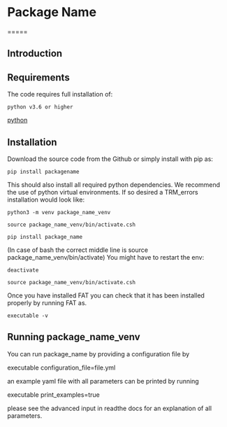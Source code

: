 # Package Name

=====

Introduction
------------



Requirements
------------
The code requires full installation of:

    python v3.6 or higher
    


[python](https://www.python.org/)


Installation
------------

Download the source code from the Github or simply install with pip as:

  	pip install packagename

This should also install all required python dependencies.
We recommend the use of python virtual environments. If so desired a TRM_errors installation would look like:

  	python3 -m venv package_name_venv

  	source package_name_venv/bin/activate.csh

    pip install package_name

(In case of bash the correct middle line is 	source package_name_venv/bin/activate)
You might have to restart the env:

  	deactivate

  	source package_name_venv/bin/activate.csh

Once you have installed FAT you can check that it has been installed properly by running FAT as.

  	executable -v 


Running package_name_venv
------------------

You can run package_name by providing a configuration file by 

executable configuration_file=file.yml

an example yaml file with all parameters can be printed by running

executable print_examples=true 

please see the advanced input in readthe docs for an explanation of all parameters.